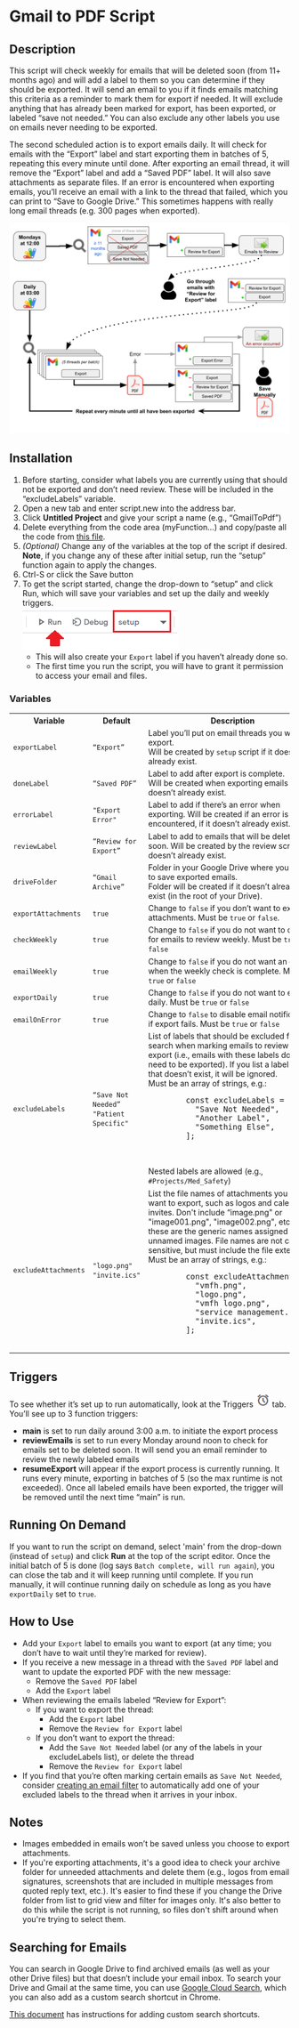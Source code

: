 # Gmail to PDF Script

## Description
This script will check weekly for emails that will be deleted soon (from 11+ months ago) and will add a label to them so you can determine if they should be exported.  It will send an email to you if it finds emails matching this criteria as a reminder to mark them for export if needed.  It will exclude anything that has already been marked for export, has been exported, or labeled “save not needed.” You can also exclude any other labels you use on emails never needing to be exported.

The second scheduled action is to export emails daily.  It will check for emails with the “Export” label and start exporting them in batches of 5, repeating this every minute until done.  After exporting an email thread, it will remove the “Export” label and add a “Saved PDF” label. It will also save attachments as separate files.  If an error is encountered when exporting emails, you’ll receive an email with a link to the thread that failed, which you can print to “Save to Google Drive.” This sometimes happens with really long email threads (e.g. 300 pages when exported).

![Script Flow Overview](script-overview.png)

## Installation

1. Before starting, consider what labels you are currently using that should not be exported and don’t need review.  These will be included in the “excludeLabels” variable.
1. Open a new tab and enter  script.new  into the address bar.
1. Click **Untitled Project** and give your script a name (e.g., “GmailToPdf”)
1. Delete everything from the code area (myFunction…) and copy/paste all the code from [this file](Code.gs).
1. _(Optional)_ Change any of the variables at the top of the script if desired.<br>**Note**, if you change any of these after initial setup, run the “setup” function again to apply the changes.
1. Ctrl-S or click the Save button
1. To get the script started, change the drop-down to “setup” and click Run, which will save your variables and set up the daily and weekly triggers.<br>
![Run button](run-setup.png)
   - This will also create your `Export` label if you haven’t already done so.
   - The first time you run the script, you will have to grant it permission to access your email and files.

### Variables
<table>
  <tr><th>Variable</th><th>Default</th><th>Description</th></tr>
  <tr>
    <td><code>exportLabel</code></td>
    <td><code>“Export”</code></td>
    <td>Label you’ll put on email threads you want to export.<br>Will be created by <code>setup</code> script if it doesn’t already exist.</td>
  </tr>
  <tr>
    <td><code>doneLabel</code></td>
    <td><code>“Saved PDF”</code></td>
    <td>Label to add after export is complete.<br>Will be created when exporting emails if it doesn’t already exist. </td>
  </tr>
  <tr>
    <td><code>errorLabel</code></td>
    <td><code>"Export Error"</code></td>
    <td>Label to add if there’s an error when exporting. Will be created if an error is encountered, if it doesn’t already exist.</td>
  </tr>
  <tr>
    <td><code>reviewLabel</code></td>
    <td><code>“Review for Export”</code></td>
    <td>Label to add to emails that will be deleted soon. Will be created by the review script if it doesn’t already exist.</td>
  </tr>
  <tr>
    <td><code>driveFolder</code></td>
    <td><code>“Gmail Archive”</code></td>
    <td>Folder in your Google Drive where you want to save exported emails.<br>Folder will be created if it doesn’t already exist (in the root of your Drive).</td>
  </tr>
  <tr>
    <td><code>exportAttachments</code></td>
    <td><code>true</code></td>
    <td>Change to <code>false</code> if you don’t want to export attachments. Must be <code>true</code> or <code>false</code>.</td>
  </tr>
  <tr>
    <td><code>checkWeekly</code></td>
    <td><code>true</code></td>
    <td>Change to <code>false</code> if you do not want to check for emails to review weekly. Must be <code>true</code> or <code>false</code></td>
  </tr>
  <tr>
    <td><code>emailWeekly</code></td>
    <td><code>true</code></td>
    <td>Change to <code>false</code> if you do not want an email when the weekly check is complete. Must be <code>true</code> or <code>false</code> </td></tr>
  <tr>
    <td><code>exportDaily</code></td>
    <td><code>true</code></td>
    <td>Change to <code>false</code> if you do not want to export daily. Must be <code>true</code> or <code>false</code> </td></tr>
  <tr>
    <td><code>emailOnError</code></td>
    <td><code>true</code></td>
    <td>Change to <code>false</code> to disable email notification if export fails. Must be <code>true</code> or <code>false</code> </td></tr>
  <tr>
    <td><code>excludeLabels</code></td>
    <td><code>“Save Not Needed”</code><br><code>"Patient Specific"</code></td>
    <td>List of labels that should be excluded from search when marking emails to review for export (i.e., emails with these labels don’t need to be exported).  If you list a label here that doesn’t exist, it will be ignored. <br> Must be an array of strings, e.g.:<br>
      <pre lang="js">
        const excludeLabels = [
          "Save Not Needed",
          "Another Label",
          "Something Else",
        ];
      </pre><br>
      Nested labels are allowed (e.g., <code>#Projects/Med_Safety</code>)
    </td>
  </tr>
  <tr>
    <td><code>excludeAttachments</code></td>
    <td><code>"logo.png"</code><br><code>"invite.ics"</code></td>
    <td>
      List the file names of attachments you don't want to export, such as logos and calendar invites. Don't include “image.png" or "image001.png",  "image002.png", etc. as these are the generic names assigned to unnamed images. File names are not case-sensitive, but must include the file extension.
Must be an array of strings, e.g.:<br>
      <pre lang="js">
        const excludeAttachments = [
          "vmfh.png",
          "logo.png",
          "vmfh logo.png",
          "service management.jpg",
          "invite.ics",
        ];
      </pre>
    </td>
  </tr>
</table>

## Triggers

To see whether it’s set up to run automatically, look at the Triggers ![](trigger.png) tab.  You’ll see up to 3 function triggers:
- **main** is set to run daily around 3:00 a.m. to initiate the export process
- **reviewEmails** is set to run every Monday around noon to check for emails set to be deleted soon. It will send you an email reminder to review the newly labeled emails
- **resumeExport** will appear if the export process is currently running. It runs every minute, exporting in batches of 5 (so the max runtime is not exceeded). Once all labeled emails have been exported, the trigger will be removed until the next time “main” is run.

## Running On Demand

If you want to run the script on demand, select 'main' from the drop-down (instead of `setup`) and click **Run** at the top of the script editor.  Once the initial batch of 5 is done (log says `Batch complete, will run again`), you can close the tab and it will keep running until complete.  If you run manually, it will continue running daily on schedule as long as you have `exportDaily` set to `true`.

## How to Use

- Add your `Export` label to emails you want to export (at any time; you don’t have to wait until they’re marked for review).
- If you receive a new message in a thread with the `Saved PDF` label and want to update the exported PDF with the new message:
  - Remove the `Saved PDF` label
  - Add the `Export` label
- When reviewing the emails labeled “Review for Export”:
  - If you want to export the thread:
    - Add the `Export` label
    - Remove the `Review for Export` label
  - If you don’t want to export the thread:
    - Add the `Save Not Needed` label (or any of the labels in your excludeLabels list), or delete the thread
    - Remove the `Review for Export` label
- If you find that you’re often marking certain emails as `Save Not Needed`, consider [creating an email filter](https://support.google.com/a/users/answer/9300019?hl=en) to automatically add one of your excluded labels to the thread when it arrives in your inbox.

## Notes
- Images embedded in emails won’t be saved unless you choose to export attachments.
- If you're exporting attachments, it's a good idea to check your archive folder for unneeded attachments and delete them (e.g.,  logos from email signatures, screenshots that are included in multiple messages from quoted reply text, etc.).  It's easier to find these if you change the Drive folder from list to grid view and filter for images only.  It's also better to do this while the script is not running, so files don't shift around when you're trying to select them.

## Searching for Emails

You can search in Google Drive to find archived emails (as well as your other Drive files) but that doesn’t include your email inbox.  To search your Drive and Gmail at the same time, you can use [Google Cloud Search](https://cloudsearch.google.com), which you can also add as a custom search shortcut in Chrome.

[This document](https://docs.google.com/document/u/0/d/1R6POnoSEyYaNMMDO4bohL8Z9Z4Zlv1T8fE_MCAS4ecI/view) has instructions for adding custom search shortcuts.






